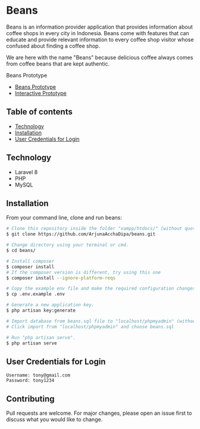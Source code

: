 # Beans

Beans is an information provider application that provides information about coffee shops in every city in Indonesia. Beans come with features that can educate and provide relevant information to every coffee shop visitor whose confused about finding a coffee shop.

We are here with the name "Beans" because delicious coffee always comes from coffee beans that are kept authentic.

Beans Prototype
- [Beans Prototype](https://www.figma.com/file/t3mm1moZ6iKUQ2QwpJ8Irc/Beans?node-id=12%3A48)
- [Interactive Prototype](https://www.figma.com/proto/t3mm1moZ6iKUQ2QwpJ8Irc/Beans?node-id=27%3A73&starting-point-node-id=27%3A73)

## Table of contents
* [Technology](#technology)
* [Installation](#installation)
* [User Credentials for Login](#user-credentials-for-login)

## Technology
- Laravel 8
- PHP
- MySQL

## Installation

From your command line, clone and run beans:
```bash
# Clone this repository inside the folder "xampp/htdocs/" (without quotation marks).
$ git clone https://github.com/ArjunaAcchaDipa/beans.git

# Change directory using your terminal or cmd.
$ cd beans/

# Install composer
$ composer install
# If the composer version is different, try using this one
$ composer install --ignore-platform-reqs

# Copy the example env file and make the required configuration changes in the .env file.
$ cp .env.example .env

# Generate a new application key.
$ php artisan key:generate

# Import database from beans.sql file to "localhost/phpmyadmin" (without quotation marks).
# Click import from "localhost/phpmyadmin" and choose beans.sql

# Run "php artisan serve".
$ php artisan serve
```

## User Credentials for Login
```
Username: tony@gmail.com
Password: tony1234
```

## Contributing
Pull requests are welcome. For major changes, please open an issue first to discuss what you would like to change.
